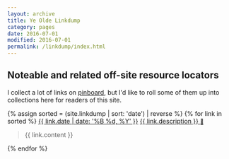 ```yaml
---
layout: archive
title: Ye Olde Linkdump
category: pages
date: 2016-07-01
modified: 2016-07-01
permalink: /linkdump/index.html
---
```


## Noteable and related off-site resource locators

I collect a lot of links on [pinboard](https://pinboard.in/u:emory), but I'd like to roll some of them up into collections here for readers of this site.

{% assign sorted = (site.linkdump | sort: 'date') | reverse %}
{% for link in sorted %}
<a href="{{ link.url }}" class="archive__item-meta float-right">{{ link.date | date: '%B %d, %Y' }}</a>
<a href="{{ link.link }}" class="archive__item-title">{{ link.description }} <small>🔗</small></a>
<blockquote>{{ link.content }}</blockquote>
{% endfor %}
